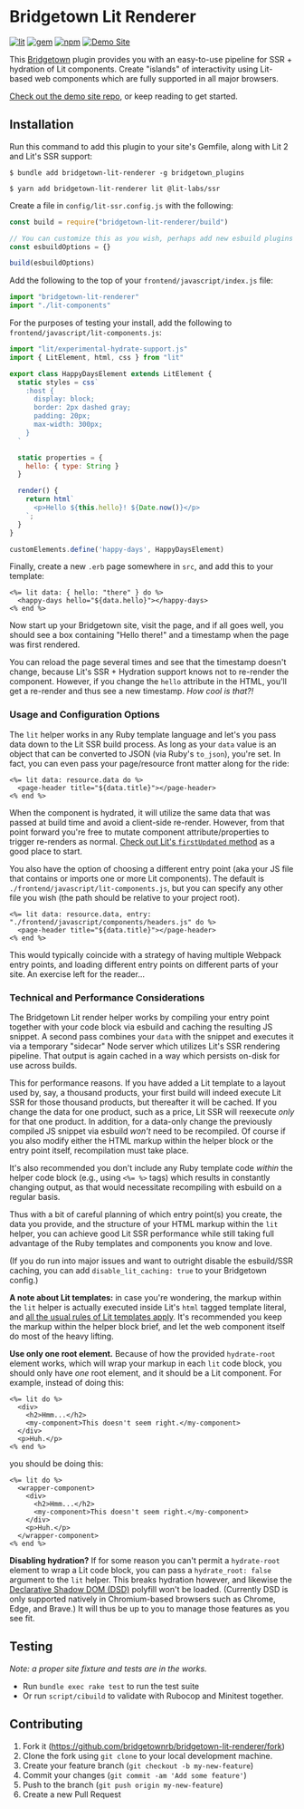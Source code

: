 # Bridgetown Lit Renderer

[![lit][lit]][lit-url]
[![gem][gem]][gem-url]
[![npm][npm]][npm-url]
[![Demo Site](https://img.shields.io/badge/Demo%20Site-teal?style=for-the-badge&logo=safari)](https://bridgetown-lit-renderer.onrender.com)

This [Bridgetown](https://www.bridgetownrb.com) plugin provides you with an easy-to-use pipeline for SSR + hydration of Lit components. Create "islands" of interactivity using Lit-based web components which are fully supported in all major browsers.

[Check out the demo site repo](https://github.com/bridgetownrb/lit-renderer-example), or keep reading to get started.

## Installation

Run this command to add this plugin to your site's Gemfile, along with Lit 2 and Lit's SSR support:

```shell
$ bundle add bridgetown-lit-renderer -g bridgetown_plugins

$ yarn add bridgetown-lit-renderer lit @lit-labs/ssr
```

Create a file in `config/lit-ssr.config.js` with the following:

```js
const build = require("bridgetown-lit-renderer/build")

// You can customize this as you wish, perhaps add new esbuild plugins
const esbuildOptions = {}

build(esbuildOptions)
```

Add the following to the top of your `frontend/javascript/index.js` file:

```js
import "bridgetown-lit-renderer"
import "./lit-components"
```

For the purposes of testing your install, add the following to `frontend/javascript/lit-components.js`:

```js
import "lit/experimental-hydrate-support.js"
import { LitElement, html, css } from "lit"

export class HappyDaysElement extends LitElement {
  static styles = css`
    :host {
      display: block;
      border: 2px dashed gray;
      padding: 20px;
      max-width: 300px;
    }
  `

  static properties = {
    hello: { type: String }
  }

  render() {
    return html`
      <p>Hello ${this.hello}! ${Date.now()}</p>
    `;
  }
}

customElements.define('happy-days', HappyDaysElement)
```

Finally, create a new `.erb` page somewhere in `src`, and add this to your template:

```erb
<%= lit data: { hello: "there" } do %>
  <happy-days hello="${data.hello}"></happy-days>
<% end %>
```

Now start up your Bridgetown site, visit the page, and if all goes well, you should see a box containing "Hello there!" and a timestamp when the page was first rendered.

You can reload the page several times and see that the timestamp doesn't change, because Lit's SSR + Hydration support knows not to re-render the component. However, if you change the `hello` attribute in the HTML, you'll get a re-render and thus see a new timestamp. _How cool is that?!_

### Usage and Configuration Options

The `lit` helper works in any Ruby template language and let's you pass data down to the Lit SSR build process. As long as your `data` value is an object that can be converted to JSON (via Ruby's `to_json`), you're set. In fact, you can even pass your page/resource front matter along for the ride:

```erb
<%= lit data: resource.data do %>
  <page-header title="${data.title}"></page-header>
<% end %>
```

When the component is hydrated, it will utilize the same data that was passed at build time and avoid a client-side re-render. However, from that point forward you're free to mutate component attribute/properties to trigger re-renders as normal. [Check out Lit's `firstUpdated` method](https://lit.dev/docs/components/lifecycle/#reactive-update-cycle-completing) as a good place to start.

You also have the option of choosing a different entry point (aka your JS file that contains or imports one or more Lit components). The default is `./frontend/javascript/lit-components.js`, but you can specify any other file you wish (the path should be relative to your project root).

```erb
<%= lit data: resource.data, entry: "./frontend/javascript/components/headers.js" do %>
  <page-header title="${data.title}"></page-header>
<% end %>
```

This would typically coincide with a strategy of having multiple Webpack entry points, and loading different entry points on different parts of your site. An exercise left for the reader…

### Technical and Performance Considerations

The Bridgetown Lit render helper works by compiling your entry point together with your code block via esbuild and caching the resulting JS snippet. A second pass combines your `data` with the snippet and executes it via a temporary "sidecar" Node server which utilizes Lit's SSR rendering pipeline. That output is again cached in a way which persists on-disk for use across builds.

This for performance reasons. If you have added a Lit template to a layout used by, say, a thousand products, your first build will indeed execute Lit SSR for those thousand products, but thereafter it will be cached. If you change the data for one product, such as a price, Lit SSR will reexecute _only_ for that one product. In addition, for a data-only change the previously compiled JS snippet via esbuild _won't_ need to be recompiled. Of course if you also modify either the HTML markup within the helper block or the entry point itself, recompilation must take place.

It's also recommended you don't include any Ruby template code _within_ the helper code block (e.g., using `<%= %>` tags) which results in constantly changing output, as that would necessitate recompiling with esbuild on a regular basis.

Thus with a bit of careful planning of which entry point(s) you create, the data you provide, and the structure of your HTML markup within the `lit` helper, you can achieve good Lit SSR performance while still taking full advantage of the Ruby templates and components you know and love.

(If you do run into major issues and want to outright disable the esbuild/SSR caching, you can add `disable_lit_caching: true` to your Bridgetown config.)

**A note about Lit templates:** in case you're wondering, the markup within the `lit` helper is actually executed inside Lit's `html` tagged template literal, and [all the usual rules of Lit templates apply](https://lit.dev/docs/templates/overview/). It's recommended you keep the markup within the helper block brief, and let the web component itself do most of the heavy lifting.

**Use only one root element.** Because of how the provided `hydrate-root` element works, which will wrap your markup in each `lit` code block, you should only have _one_ root element, and it should be a Lit component. For example, instead of doing this:

```erb
<%= lit do %>
  <div>
    <h2>Hmm...</h2>
    <my-component>This doesn't seem right.</my-component>
  </div>
  <p>Huh.</p>
<% end %>
```

you should be doing this:

```erb
<%= lit do %>
  <wrapper-component>
    <div>
      <h2>Hmm...</h2>
      <my-component>This doesn't seem right.</my-component>
    </div>
    <p>Huh.</p>
  </wrapper-component>
<% end %>
```

**Disabling hydration?** If for some reason you can't permit a `hydrate-root` element to wrap a Lit code block, you can pass a `hydrate_root: false` argument to the `lit` helper. This breaks hydration however, and likewise the [Declarative Shadow DOM (DSD)](https://web.dev/declarative-shadow-dom/) polyfill won't be loaded. (Currently DSD is only supported natively in Chromium-based browsers such as Chrome, Edge, and Brave.) It will thus be up to you to manage those features as you see fit.

## Testing

_Note: a proper site fixture and tests are in the works._

* Run `bundle exec rake test` to run the test suite
* Or run `script/cibuild` to validate with Rubocop and Minitest together.

## Contributing

1. Fork it (https://github.com/bridgetownrb/bridgetown-lit-renderer/fork)
2. Clone the fork using `git clone` to your local development machine.
3. Create your feature branch (`git checkout -b my-new-feature`)
4. Commit your changes (`git commit -am 'Add some feature'`)
5. Push to the branch (`git push origin my-new-feature`)
6. Create a new Pull Request

[lit]: https://img.shields.io/badge/-Lit-324FFF?style=for-the-badge&logo=lit&logoColor=white"
[lit-url]: https://lit.dev
[gem]: https://img.shields.io/gem/v/bridgetown-lit-renderer.svg?style=for-the-badge&color=red
[gem-url]: https://rubygems.org/gems/bridgetown-lit-renderer
[npm]: https://img.shields.io/npm/v/bridgetown-lit-renderer.svg?style=for-the-badge
[npm-url]: https://npmjs.com/package/bridgetown-lit-renderer